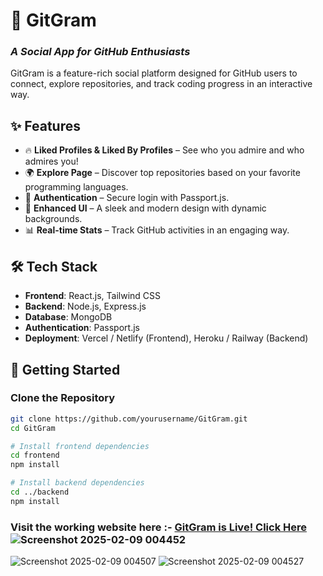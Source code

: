 # 🚀 GitGram  
### *A Social App for GitHub Enthusiasts*  

GitGram is a feature-rich social platform designed for GitHub users to connect, explore repositories, and track coding progress in an interactive way.  

## ✨ Features  
- 🔥 **Liked Profiles & Liked By Profiles** – See who you admire and who admires you!  
- 🌍 **Explore Page** – Discover top repositories based on your favorite programming languages.  
- 🔐 **Authentication** – Secure login with Passport.js.  
- 🎨 **Enhanced UI** – A sleek and modern design with dynamic backgrounds.  
- 📊 **Real-time Stats** – Track GitHub activities in an engaging way.  

## 🛠️ Tech Stack  
- **Frontend**: React.js, Tailwind CSS  
- **Backend**: Node.js, Express.js  
- **Database**: MongoDB  
- **Authentication**: Passport.js  
- **Deployment**: Vercel / Netlify (Frontend), Heroku / Railway (Backend)  

## 🚀 Getting Started  

### Clone the Repository  
```bash
git clone https://github.com/yourusername/GitGram.git
cd GitGram

# Install frontend dependencies
cd frontend
npm install

# Install backend dependencies
cd ../backend 
npm install
```

### Visit the working website here :- [GitGram is Live! Click Here](https://mern-git.onrender.com/)![Screenshot 2025-02-09 004452](https://github.com/user-attachments/assets/d1593d05-ce7e-4f08-a006-00bb025dfd0a)
![Screenshot 2025-02-09 004507](https://github.com/user-attachments/assets/6d1a1a2b-2546-4312-b13f-7e970bc604cd)
![Screenshot 2025-02-09 004527](https://github.com/user-attachments/assets/a2b9d70d-b6ef-4454-a04c-3a65369e6a36)

